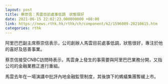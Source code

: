 ```yaml
---
layout: post
title: 蔡崇信：馬雲目前處事低調　狀態很好
date: 2021-06-15 22:02:23.000000000 +08:00
link: https://news.rthk.hk/rthk/ch/component/k2/1596009-20210615.htm
categories: rthk
---
```


阿里巴巴副主席蔡崇信表示，公司創辦人馬雲目前處事低調，狀態很好，專注於他的喜好及慈善事業。

蔡祟信接受CNBC訪問時表示，馬雲身上發生的事需要與阿里巴巴業務分開，又指公司的金融業務正進行重組。

馬雲去年在一場演講中批評內地金融監管制度，其後旗下的螞蟻集團暫緩上市。
